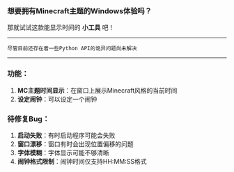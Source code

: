 ### 想要拥有Minecraft主题的Windows体验吗？
那就试试这款能显示时间的 **小工具** 吧！

---
```
尽管目前还存在着一些Python API的诡异问题尚未解决
```
---

### 功能：
1. **MC主题时间显示**：在窗口上展示Minecraft风格的当前时间
2. **设定闹钟**：可以设定一个闹钟

### 待修复Bug：
1. **启动失败**：有时启动程序可能会失败
2. **窗口漂移**：窗口有时会出现位置偏移的问题
3. **字体模糊**：字体显示可能不够清晰
4. **闹钟格式限制**：闹钟时间仅支持HH:MM:SS格式
